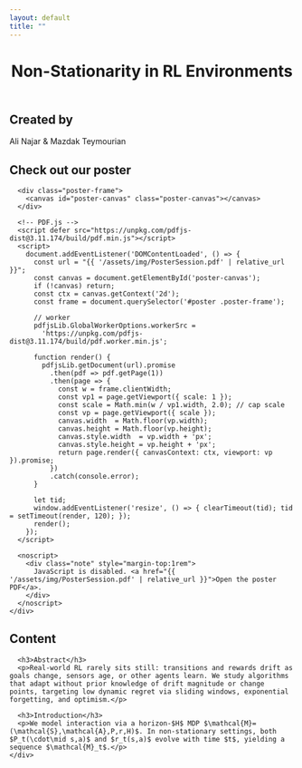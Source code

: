 ```yaml
---
layout: default
title: ""
---
```


<link rel="stylesheet"
      href="{{ '/assets/css/style.css' | relative_url }}?v={{ site.github.build_revision | default: site.time | date: '%s' }}">
<script src="{{ '/assets/js/reveal.js' | relative_url }}" defer></script>
<script src="{{ '/assets/js/nn-bg.js' | relative_url }}" defer></script>
<script>
  // MathJax inline config
  window.MathJax = { tex: { inlineMath: [["$","$"],["\\(","\\)"]] } };
  // Always start at chosen edge (top|bottom via data-start)
  history.scrollRestoration = 'manual';
  document.addEventListener('DOMContentLoaded', () => {
    const start = (document.querySelector('main.snap')?.dataset.start || 'top').toLowerCase();
    requestAnimationFrame(() => {
      window.scrollTo({ top: start === 'bottom' ? document.documentElement.scrollHeight : 0, left: 0, behavior: 'auto' });
    });
  });
</script>
<script src="https://cdn.jsdelivr.net/npm/mathjax@3/es5/tex-mml-chtml.js" defer></script>

<main class="snap" data-start="top">

  <!-- Screen 1: Title (taller hero, neural bg) -->
  <header class="hero reveal snap-section" data-loop>
    <canvas id="nn-hero" class="hero-canvas" aria-hidden="true"></canvas>
    <div class="hero-content">
      <h1 class="title-xl">Non-Stationarity in RL Environments</h1>
    </div>
  </header>

  <!-- Screen 2: Creators -->
  <section id="creators" class="reveal snap-section" data-loop>
    <div class="container">
      <h2 class="section-title">Created by</h2>
      <div class="creators">
        <div class="avatar" style="background-image:url('{{ '/assets/img/ali.jpg' | relative_url }}')" title="Ali Najar"></div>
        <div class="avatar" style="background-image:url('{{ '/assets/img/mazdak.jpg' | relative_url }}')" title="Mazdak Teymourian"></div>
      </div>
      <p class="creator-names">Ali Najar &amp; Mazdak Teymourian</p>
    </div>
  </section>

  <!-- Screen 3: Poster (rendered to canvas via PDF.js — no viewer chrome) -->
  <section id="poster" class="snap-section">
    <div class="container">
      <h2 class="section-title reveal">Check out our poster</h2>

      <div class="poster-frame">
        <canvas id="poster-canvas" class="poster-canvas"></canvas>
      </div>

      <!-- PDF.js -->
      <script defer src="https://unpkg.com/pdfjs-dist@3.11.174/build/pdf.min.js"></script>
      <script>
        document.addEventListener('DOMContentLoaded', () => {
          const url = "{{ '/assets/img/PosterSession.pdf' | relative_url }}";
          const canvas = document.getElementById('poster-canvas');
          if (!canvas) return;
          const ctx = canvas.getContext('2d');
          const frame = document.querySelector('#poster .poster-frame');

          // worker
          pdfjsLib.GlobalWorkerOptions.workerSrc =
            'https://unpkg.com/pdfjs-dist@3.11.174/build/pdf.worker.min.js';

          function render() {
            pdfjsLib.getDocument(url).promise
              .then(pdf => pdf.getPage(1))
              .then(page => {
                const w = frame.clientWidth;
                const vp1 = page.getViewport({ scale: 1 });
                const scale = Math.min(w / vp1.width, 2.0); // cap scale
                const vp = page.getViewport({ scale });
                canvas.width  = Math.floor(vp.width);
                canvas.height = Math.floor(vp.height);
                canvas.style.width  = vp.width + 'px';
                canvas.style.height = vp.height + 'px';
                return page.render({ canvasContext: ctx, viewport: vp }).promise;
              })
              .catch(console.error);
          }

          let tid;
          window.addEventListener('resize', () => { clearTimeout(tid); tid = setTimeout(render, 120); });
          render();
        });
      </script>

      <noscript>
        <div class="note" style="margin-top:1rem">
          JavaScript is disabled. <a href="{{ '/assets/img/PosterSession.pdf' | relative_url }}">Open the poster PDF</a>.
        </div>
      </noscript>
    </div>
  </section>

  <!-- Screen 4: Content -->
  <section id="content" class="snap-section">
    <div class="container prose">
      <h2 class="section-title reveal">Content</h2>

      <h3>Abstract</h3>
      <p>Real-world RL rarely sits still: transitions and rewards drift as goals change, sensors age, or other agents learn. We study algorithms that adapt without prior knowledge of drift magnitude or change points, targeting low dynamic regret via sliding windows, exponential forgetting, and optimism.</p>

      <h3>Introduction</h3>
      <p>We model interaction via a horizon-$H$ MDP $\mathcal{M}=(\mathcal{S},\mathcal{A},P,r,H)$. In non-stationary settings, both $P_t(\cdot\mid s,a)$ and $r_t(s,a)$ evolve with time $t$, yielding a sequence $\mathcal{M}_t$.</p>
    </div>
  </section>

</main>
